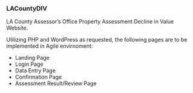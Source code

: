 ### LACountyDIV

LA County Assessor’s Office Property Assessment Decline in Value Website.

Utilizing PHP and WordPress as requested, the following pages are to be implemented in Agile envirnoment:

  + Landing Page
  + Login Page
  + Data Entry Page
  + Confirmation Page
  + Assessment Result/Review Page
